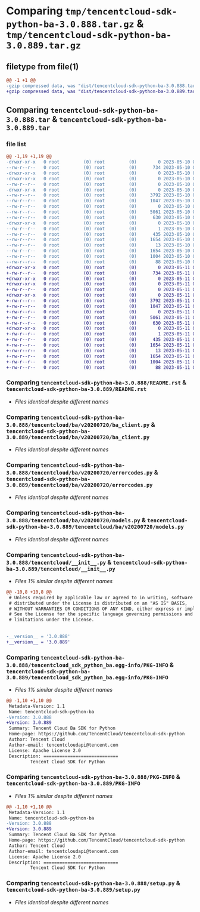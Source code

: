 # Comparing `tmp/tencentcloud-sdk-python-ba-3.0.888.tar.gz` & `tmp/tencentcloud-sdk-python-ba-3.0.889.tar.gz`

## filetype from file(1)

```diff
@@ -1 +1 @@
-gzip compressed data, was "dist/tencentcloud-sdk-python-ba-3.0.888.tar", last modified: Wed May 10 01:49:38 2023, max compression
+gzip compressed data, was "dist/tencentcloud-sdk-python-ba-3.0.889.tar", last modified: Thu May 11 02:19:54 2023, max compression
```

## Comparing `tencentcloud-sdk-python-ba-3.0.888.tar` & `tencentcloud-sdk-python-ba-3.0.889.tar`

### file list

```diff
@@ -1,19 +1,19 @@
-drwxr-xr-x   0 root         (0) root         (0)        0 2023-05-10 01:49:38.000000 tencentcloud-sdk-python-ba-3.0.888/
--rw-r--r--   0 root         (0) root         (0)      734 2023-05-10 01:49:38.000000 tencentcloud-sdk-python-ba-3.0.888/README.rst
-drwxr-xr-x   0 root         (0) root         (0)        0 2023-05-10 01:49:38.000000 tencentcloud-sdk-python-ba-3.0.888/tencentcloud/
-drwxr-xr-x   0 root         (0) root         (0)        0 2023-05-10 01:49:38.000000 tencentcloud-sdk-python-ba-3.0.888/tencentcloud/ba/
--rw-r--r--   0 root         (0) root         (0)        0 2023-05-10 01:49:38.000000 tencentcloud-sdk-python-ba-3.0.888/tencentcloud/ba/__init__.py
-drwxr-xr-x   0 root         (0) root         (0)        0 2023-05-10 01:49:38.000000 tencentcloud-sdk-python-ba-3.0.888/tencentcloud/ba/v20200720/
--rw-r--r--   0 root         (0) root         (0)     3792 2023-05-10 01:49:38.000000 tencentcloud-sdk-python-ba-3.0.888/tencentcloud/ba/v20200720/ba_client.py
--rw-r--r--   0 root         (0) root         (0)     1047 2023-05-10 01:49:38.000000 tencentcloud-sdk-python-ba-3.0.888/tencentcloud/ba/v20200720/errorcodes.py
--rw-r--r--   0 root         (0) root         (0)        0 2023-05-10 01:49:38.000000 tencentcloud-sdk-python-ba-3.0.888/tencentcloud/ba/v20200720/__init__.py
--rw-r--r--   0 root         (0) root         (0)     5061 2023-05-10 01:49:38.000000 tencentcloud-sdk-python-ba-3.0.888/tencentcloud/ba/v20200720/models.py
--rw-r--r--   0 root         (0) root         (0)      630 2023-05-10 01:49:38.000000 tencentcloud-sdk-python-ba-3.0.888/tencentcloud/__init__.py
-drwxr-xr-x   0 root         (0) root         (0)        0 2023-05-10 01:49:38.000000 tencentcloud-sdk-python-ba-3.0.888/tencentcloud_sdk_python_ba.egg-info/
--rw-r--r--   0 root         (0) root         (0)        1 2023-05-10 01:49:38.000000 tencentcloud-sdk-python-ba-3.0.888/tencentcloud_sdk_python_ba.egg-info/dependency_links.txt
--rw-r--r--   0 root         (0) root         (0)      435 2023-05-10 01:49:38.000000 tencentcloud-sdk-python-ba-3.0.888/tencentcloud_sdk_python_ba.egg-info/SOURCES.txt
--rw-r--r--   0 root         (0) root         (0)     1654 2023-05-10 01:49:38.000000 tencentcloud-sdk-python-ba-3.0.888/tencentcloud_sdk_python_ba.egg-info/PKG-INFO
--rw-r--r--   0 root         (0) root         (0)       13 2023-05-10 01:49:38.000000 tencentcloud-sdk-python-ba-3.0.888/tencentcloud_sdk_python_ba.egg-info/top_level.txt
--rw-r--r--   0 root         (0) root         (0)     1654 2023-05-10 01:49:38.000000 tencentcloud-sdk-python-ba-3.0.888/PKG-INFO
--rw-r--r--   0 root         (0) root         (0)     1004 2023-05-10 01:49:38.000000 tencentcloud-sdk-python-ba-3.0.888/setup.py
--rw-r--r--   0 root         (0) root         (0)       88 2023-05-10 01:49:38.000000 tencentcloud-sdk-python-ba-3.0.888/setup.cfg
+drwxr-xr-x   0 root         (0) root         (0)        0 2023-05-11 02:19:54.000000 tencentcloud-sdk-python-ba-3.0.889/
+-rw-r--r--   0 root         (0) root         (0)      734 2023-05-11 02:19:54.000000 tencentcloud-sdk-python-ba-3.0.889/README.rst
+drwxr-xr-x   0 root         (0) root         (0)        0 2023-05-11 02:19:54.000000 tencentcloud-sdk-python-ba-3.0.889/tencentcloud/
+drwxr-xr-x   0 root         (0) root         (0)        0 2023-05-11 02:19:54.000000 tencentcloud-sdk-python-ba-3.0.889/tencentcloud/ba/
+-rw-r--r--   0 root         (0) root         (0)        0 2023-05-11 02:19:54.000000 tencentcloud-sdk-python-ba-3.0.889/tencentcloud/ba/__init__.py
+drwxr-xr-x   0 root         (0) root         (0)        0 2023-05-11 02:19:54.000000 tencentcloud-sdk-python-ba-3.0.889/tencentcloud/ba/v20200720/
+-rw-r--r--   0 root         (0) root         (0)     3792 2023-05-11 02:19:54.000000 tencentcloud-sdk-python-ba-3.0.889/tencentcloud/ba/v20200720/ba_client.py
+-rw-r--r--   0 root         (0) root         (0)     1047 2023-05-11 02:19:54.000000 tencentcloud-sdk-python-ba-3.0.889/tencentcloud/ba/v20200720/errorcodes.py
+-rw-r--r--   0 root         (0) root         (0)        0 2023-05-11 02:19:54.000000 tencentcloud-sdk-python-ba-3.0.889/tencentcloud/ba/v20200720/__init__.py
+-rw-r--r--   0 root         (0) root         (0)     5061 2023-05-11 02:19:54.000000 tencentcloud-sdk-python-ba-3.0.889/tencentcloud/ba/v20200720/models.py
+-rw-r--r--   0 root         (0) root         (0)      630 2023-05-11 02:19:54.000000 tencentcloud-sdk-python-ba-3.0.889/tencentcloud/__init__.py
+drwxr-xr-x   0 root         (0) root         (0)        0 2023-05-11 02:19:54.000000 tencentcloud-sdk-python-ba-3.0.889/tencentcloud_sdk_python_ba.egg-info/
+-rw-r--r--   0 root         (0) root         (0)        1 2023-05-11 02:19:54.000000 tencentcloud-sdk-python-ba-3.0.889/tencentcloud_sdk_python_ba.egg-info/dependency_links.txt
+-rw-r--r--   0 root         (0) root         (0)      435 2023-05-11 02:19:54.000000 tencentcloud-sdk-python-ba-3.0.889/tencentcloud_sdk_python_ba.egg-info/SOURCES.txt
+-rw-r--r--   0 root         (0) root         (0)     1654 2023-05-11 02:19:54.000000 tencentcloud-sdk-python-ba-3.0.889/tencentcloud_sdk_python_ba.egg-info/PKG-INFO
+-rw-r--r--   0 root         (0) root         (0)       13 2023-05-11 02:19:54.000000 tencentcloud-sdk-python-ba-3.0.889/tencentcloud_sdk_python_ba.egg-info/top_level.txt
+-rw-r--r--   0 root         (0) root         (0)     1654 2023-05-11 02:19:54.000000 tencentcloud-sdk-python-ba-3.0.889/PKG-INFO
+-rw-r--r--   0 root         (0) root         (0)     1004 2023-05-11 02:19:54.000000 tencentcloud-sdk-python-ba-3.0.889/setup.py
+-rw-r--r--   0 root         (0) root         (0)       88 2023-05-11 02:19:54.000000 tencentcloud-sdk-python-ba-3.0.889/setup.cfg
```

### Comparing `tencentcloud-sdk-python-ba-3.0.888/README.rst` & `tencentcloud-sdk-python-ba-3.0.889/README.rst`

 * *Files identical despite different names*

### Comparing `tencentcloud-sdk-python-ba-3.0.888/tencentcloud/ba/v20200720/ba_client.py` & `tencentcloud-sdk-python-ba-3.0.889/tencentcloud/ba/v20200720/ba_client.py`

 * *Files identical despite different names*

### Comparing `tencentcloud-sdk-python-ba-3.0.888/tencentcloud/ba/v20200720/errorcodes.py` & `tencentcloud-sdk-python-ba-3.0.889/tencentcloud/ba/v20200720/errorcodes.py`

 * *Files identical despite different names*

### Comparing `tencentcloud-sdk-python-ba-3.0.888/tencentcloud/ba/v20200720/models.py` & `tencentcloud-sdk-python-ba-3.0.889/tencentcloud/ba/v20200720/models.py`

 * *Files identical despite different names*

### Comparing `tencentcloud-sdk-python-ba-3.0.888/tencentcloud/__init__.py` & `tencentcloud-sdk-python-ba-3.0.889/tencentcloud/__init__.py`

 * *Files 1% similar despite different names*

```diff
@@ -10,8 +10,8 @@
 # Unless required by applicable law or agreed to in writing, software
 # distributed under the License is distributed on an "AS IS" BASIS,
 # WITHOUT WARRANTIES OR CONDITIONS OF ANY KIND, either express or implied.
 # See the License for the specific language governing permissions and
 # limitations under the License.
 
 
-__version__ = '3.0.888'
+__version__ = '3.0.889'
```

### Comparing `tencentcloud-sdk-python-ba-3.0.888/tencentcloud_sdk_python_ba.egg-info/PKG-INFO` & `tencentcloud-sdk-python-ba-3.0.889/tencentcloud_sdk_python_ba.egg-info/PKG-INFO`

 * *Files 1% similar despite different names*

```diff
@@ -1,10 +1,10 @@
 Metadata-Version: 1.1
 Name: tencentcloud-sdk-python-ba
-Version: 3.0.888
+Version: 3.0.889
 Summary: Tencent Cloud Ba SDK for Python
 Home-page: https://github.com/TencentCloud/tencentcloud-sdk-python
 Author: Tencent Cloud
 Author-email: tencentcloudapi@tencent.com
 License: Apache License 2.0
 Description: ============================
         Tencent Cloud SDK for Python
```

### Comparing `tencentcloud-sdk-python-ba-3.0.888/PKG-INFO` & `tencentcloud-sdk-python-ba-3.0.889/PKG-INFO`

 * *Files 1% similar despite different names*

```diff
@@ -1,10 +1,10 @@
 Metadata-Version: 1.1
 Name: tencentcloud-sdk-python-ba
-Version: 3.0.888
+Version: 3.0.889
 Summary: Tencent Cloud Ba SDK for Python
 Home-page: https://github.com/TencentCloud/tencentcloud-sdk-python
 Author: Tencent Cloud
 Author-email: tencentcloudapi@tencent.com
 License: Apache License 2.0
 Description: ============================
         Tencent Cloud SDK for Python
```

### Comparing `tencentcloud-sdk-python-ba-3.0.888/setup.py` & `tencentcloud-sdk-python-ba-3.0.889/setup.py`

 * *Files identical despite different names*

